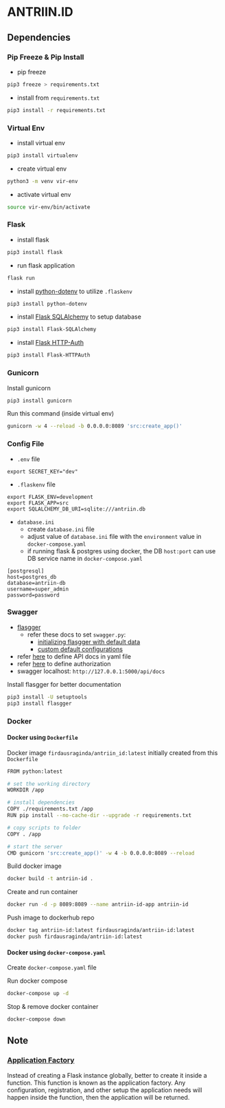 # ANTRIIN.ID

## Dependencies

### Pip Freeze & Pip Install

* pip freeze
```sh
pip3 freeze > requirements.txt
```

* install from `requirements.txt`
```sh
pip3 install -r requirements.txt
```

### Virtual Env

* install virtual env
```sh
pip3 install virtualenv
```

* create virtual env
```sh
python3 -m venv vir-env
```

* activate virtual env
```sh
source vir-env/bin/activate
```

### Flask

* install flask
```sh
pip3 install flask
```

* run flask application
```sh
flask run
```

* install [python-dotenv](https://pypi.org/project/python-dotenv/) to utilize `.flaskenv`
```sh
pip3 install python-dotenv
```

* install [Flask SQLAlchemy](https://flask-sqlalchemy.palletsprojects.com/en/2.x/quickstart/#installation) to setup database
```sh
pip3 install Flask-SQLAlchemy
```

* install [Flask HTTP-Auth](https://flask-httpauth.readthedocs.io/en/latest/)
```sh
pip3 install Flask-HTTPAuth
```

### Gunicorn
Install gunicorn
```sh
pip3 install gunicorn
```

Run this command (inside virtual env)
```sh
gunicorn -w 4 --reload -b 0.0.0.0:8089 'src:create_app()'
```

### Config File

* `.env` file
```
export SECRET_KEY="dev"
```

* `.flaskenv` file
```
export FLASK_ENV=development
export FLASK_APP=src
export SQLALCHEMY_DB_URI=sqlite:///antriin.db
```

* `database.ini`
  * create `database.ini` file
  * adjust value of `database.ini` file with the `environment` value in `docker-compose.yaml`
  * if running flask & postgres using docker, the DB `host:port` can use DB service name in `docker-compose.yaml`
```
[postgresql]
host=postgres_db
database=antriin-db
username=super_admin
password=password
```

### Swagger

* [flasgger](https://github.com/flasgger/flasgger)
  * refer these docs to set `swagger.py`:
    * [initializing flasgger with default data](https://github.com/flasgger/flasgger#initializing-flasgger-with-default-data)
    * [custom default configurations](https://github.com/flasgger/flasgger#customize-default-configurations)
* refer [here](https://github.com/flasgger/flasgger#using-external-yaml-files) to define API docs in yaml file
* refer [here](https://swagger.io/docs/specification/2-0/authentication/) to define authorization
* swagger localhost: `http://127.0.0.1:5000/api/docs`

Install flasgger for better documentation
```sh
pip3 install -U setuptools
pip3 install flasgger
```

### Docker

#### Docker using `Dockerfile`

Docker image `firdausraginda/antriin_id:latest` initially created from this `Dockerfile`
```sh
FROM python:latest

# set the working directory
WORKDIR /app

# install dependencies
COPY ./requirements.txt /app
RUN pip install --no-cache-dir --upgrade -r requirements.txt

# copy scripts to folder
COPY . /app

# start the server
CMD gunicorn 'src:create_app()' -w 4 -b 0.0.0.0:8089 --reload
```

Build docker image
```sh
docker build -t antriin-id .
```

Create and run container
```sh
docker run -d -p 8089:8089 --name antriin-id-app antriin-id
```

Push image to dockerhub repo
```sh
docker tag antriin-id:latest firdausraginda/antriin-id:latest
docker push firdausraginda/antriin-id:latest
```

#### Docker using `docker-compose.yaml`

Create `docker-compose.yaml` file

Run docker compose
```sh
docker-compose up -d
```

Stop & remove docker container
```sh
docker-compose down
```

## Note

### [Application Factory](https://flask.palletsprojects.com/en/2.1.x/tutorial/factory/)
Instead of creating a Flask instance globally, better to create it inside a function. This function is known as the application factory. Any configuration, registration, and other setup the application needs will happen inside the function, then the application will be returned.